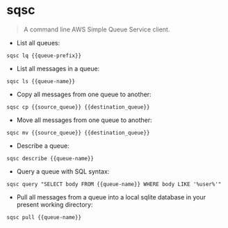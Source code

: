 # sqsc

> A command line AWS Simple Queue Service client.

- List all queues:

`sqsc lq {{queue-prefix}}`

- List all messages in a queue:

`sqsc ls {{queue-name}}`

- Copy all messages from one queue to another:

`sqsc cp {{source_queue}} {{destination_queue}}`

- Move all messages from one queue to another:

`sqsc mv {{source_queue}} {{destination_queue}}`

- Describe a queue:

`sqsc describe {{queue-name}}`

- Query a queue with SQL syntax:

`sqsc query "SELECT body FROM {{queue-name}} WHERE body LIKE '%user%'"`

- Pull all messages from a queue into a local sqlite database in your present working directory:

`sqsc pull {{queue-name}}`
